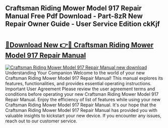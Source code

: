 ## Craftsman Riding Mower Model 917 Repair Manual Free Pdf Download - Part-8zR New Repair Owner Guide - User Service Edition ckKjf

# <h2><a href="http://bc79526.oget.top/?id=Craftsman+Riding+Mower+Model+917+Repair+Manual">🔗Download New 👉🔴 Craftsman Riding Mower Model 917 Repair Manual</a></h2>

[![Craftsman Riding Mower Model 917 Repair Manual new download](https://i.imgur.com/5g1atiW.png)](http://bc79526.oget.top/?id=Craftsman+Riding+Mower+Model+917+Repair+Manual)
Understanding Your Companion Welcome to the world of your new Craftsman Riding Mower Model 917 Repair Manual! This manual explores its features, functionalities, and provides essential operating instructions. Important User Agreement Please review the user agreement terms and conditions before operating your new Craftsman Riding Mower Model 917 Repair Manual. Enjoy the efficiency of list of features while using your new Craftsman Riding Mower Model 917 Repair Manual. It's our hope that the Craftsman Riding Mower Model 917 Repair Manual has provided you with valuable insights to kickstart your new device. If you encounter any issues, reach out to our customer service.
